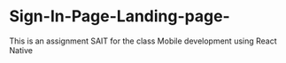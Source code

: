 # Sign-In-Page-Landing-page-
This is an assignment SAIT for the class Mobile development using React Native 
